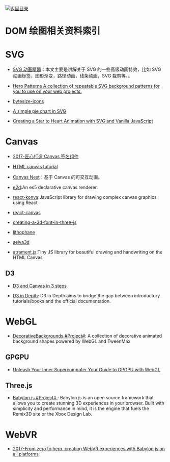 [![返回目录](https://parg.co/UGo)](https://parg.co/b4z) 
 

# DOM 绘图相关资料索引

# SVG

- [SVG 动画精髓](https://parg.co/bNB)：本文主要是讲解关于 SVG 的一些高级动画特效，比如 SVG 动画标签，图形渐变，路径动画，线条动画，SVG 裁剪等。。

- [Hero Patterns A collection of repeatable SVG background patterns for you to use on your web projects.](http://www.heropatterns.com/#appearance-settings)

- [bytesize-icons](https://github.com/danklammer/bytesize-icons)

- [A simple pie chart in SVG](https://hackernoon.com/a-simple-pie-chart-in-svg-dbdd653b6936#.lcgrjbwnc)

- [Creating a Star to Heart Animation with SVG and Vanilla JavaScript](https://css-tricks.com/creating-star-heart-animation-svg-vanilla-javascript/)

# Canvas

- [2017-匠心打造 Canvas 签名组件](http://louiszhai.github.io/2017/07/07/canvas-draw/)

- [HTML canvas tutorial](https://skilled.co/html-canvas/)
 

- [Canvas Nest](http://git.hust.cc/canvas-nest.js/)：基于 Canvas 的可交互动画。

- [e2d](https://github.com/jtenner/e2d):An es5 declarative canvas renderer.

- [react-konva](https://github.com/lavrton/react-konva):JavaScript library for drawing complex canvas graphics using React

- [react-canvas](https://github.com/Flipboard/react-canvas)

- [creating-a-3d-font-in-three-js](http://blog.andrewray.me/creating-a-3d-font-in-three-js/)

- [lithophane](http://3dp.rocks/lithophane/)

- [selva3d](http://app.selva3d.com/transform)

- [atrament.js](https://github.com/jakubfiala/atrament.js):Tiny JS library for beautiful drawing and handwriting on the HTML Canvas


## D3


- [D3 and Canvas in 3 steps](https://medium.freecodecamp.com/d3-and-canvas-in-3-steps-8505c8b27444#.c34qehc0y)


- [D3 in Depth](http://d3indepth.com/introduction/): D3 in Depth aims to bridge the gap between introductory tutorials/books and the official documentation.


# WebGL

- [DecorativeBackgrounds #Project#](https://github.com/Mamboleoo/DecorativeBackgrounds): A collection of decorative animated background shapes powered by WebGL and TweenMax 

## GPGPU

- [Unleash Your Inner Supercomputer Your Guide to GPGPU with WebGL](http://www.vizitsolutions.com/portfolio/webgl/gpgpu/index.html)



## Three.js

- [Babylon.js #Project# ](https://parg.co/b1C): Babylon.js is an open source framework that allows you to create stunning 3D experiences in your browser. Built with simplicity and performance in mind, it is the engine that fuels the Remix3D site or the Xbox Design Lab.


# WebVR

- [2017-From zero to hero, creating WebVR experiences with Babylon.js on all platforms](https://parg.co/b1i)
